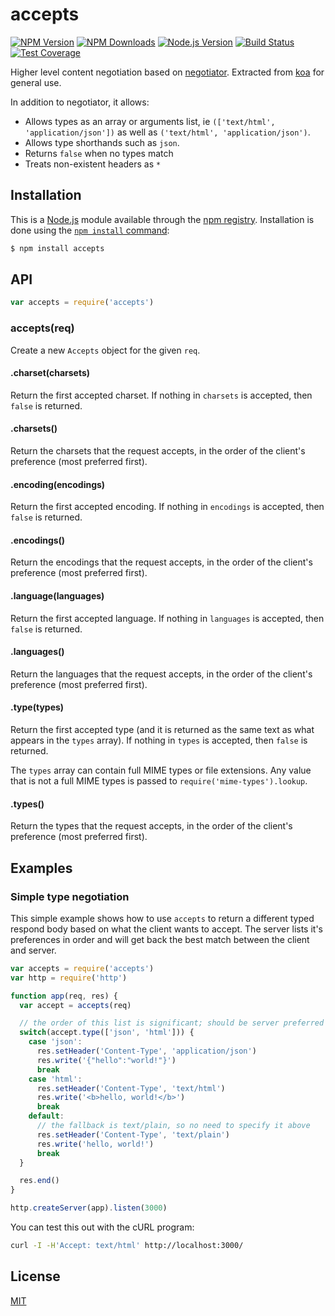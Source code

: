 # accepts

[![NPM Version][npm-image]][npm-url]
[![NPM Downloads][downloads-image]][downloads-url]
[![Node.js Version][node-version-image]][node-version-url]
[![Build Status][travis-image]][travis-url]
[![Test Coverage][coveralls-image]][coveralls-url]

Higher level content negotiation based on [negotiator](https://www.npmjs.com/package/negotiator). Extracted from [koa](https://www.npmjs.com/package/koa) for general use.

In addition to negotiator, it allows:

- Allows types as an array or arguments list, ie `(['text/html', 'application/json'])` as well as `('text/html', 'application/json')`.
- Allows type shorthands such as `json`.
- Returns `false` when no types match
- Treats non-existent headers as `*`

## Installation

This is a [Node.js](https://nodejs.org/en/) module available through the
[npm registry](https://www.npmjs.com/). Installation is done using the
[`npm install` command](https://docs.npmjs.com/getting-started/installing-npm-packages-locally):

```sh
$ npm install accepts
```

## API

```js
var accepts = require('accepts')
```

### accepts(req)

Create a new `Accepts` object for the given `req`.

#### .charset(charsets)

Return the first accepted charset. If nothing in `charsets` is accepted,
then `false` is returned.

#### .charsets()

Return the charsets that the request accepts, in the order of the client's
preference (most preferred first).

#### .encoding(encodings)

Return the first accepted encoding. If nothing in `encodings` is accepted,
then `false` is returned.

#### .encodings()

Return the encodings that the request accepts, in the order of the client's
preference (most preferred first).

#### .language(languages)

Return the first accepted language. If nothing in `languages` is accepted,
then `false` is returned.

#### .languages()

Return the languages that the request accepts, in the order of the client's
preference (most preferred first).

#### .type(types)

Return the first accepted type (and it is returned as the same text as what
appears in the `types` array). If nothing in `types` is accepted, then `false`
is returned.

The `types` array can contain full MIME types or file extensions. Any value
that is not a full MIME types is passed to `require('mime-types').lookup`.

#### .types()

Return the types that the request accepts, in the order of the client's
preference (most preferred first).

## Examples

### Simple type negotiation

This simple example shows how to use `accepts` to return a different typed
respond body based on what the client wants to accept. The server lists it's
preferences in order and will get back the best match between the client and
server.

```js
var accepts = require('accepts')
var http = require('http')

function app(req, res) {
  var accept = accepts(req)

  // the order of this list is significant; should be server preferred order
  switch(accept.type(['json', 'html'])) {
    case 'json':
      res.setHeader('Content-Type', 'application/json')
      res.write('{"hello":"world!"}')
      break
    case 'html':
      res.setHeader('Content-Type', 'text/html')
      res.write('<b>hello, world!</b>')
      break
    default:
      // the fallback is text/plain, so no need to specify it above
      res.setHeader('Content-Type', 'text/plain')
      res.write('hello, world!')
      break
  }

  res.end()
}

http.createServer(app).listen(3000)
```

You can test this out with the cURL program:
```sh
curl -I -H'Accept: text/html' http://localhost:3000/
```

## License

[MIT](LICENSE)

[npm-image]: https://img.shields.io/npm/v/accepts.svg
[npm-url]: https://npmjs.org/package/accepts
[node-version-image]: https://img.shields.io/node/v/accepts.svg
[node-version-url]: https://nodejs.org/en/download/
[travis-image]: https://img.shields.io/travis/jshttp/accepts/master.svg
[travis-url]: https://travis-ci.org/jshttp/accepts
[coveralls-image]: https://img.shields.io/coveralls/jshttp/accepts/master.svg
[coveralls-url]: https://coveralls.io/r/jshttp/accepts
[downloads-image]: https://img.shields.io/npm/dm/accepts.svg
[downloads-url]: https://npmjs.org/package/accepts
